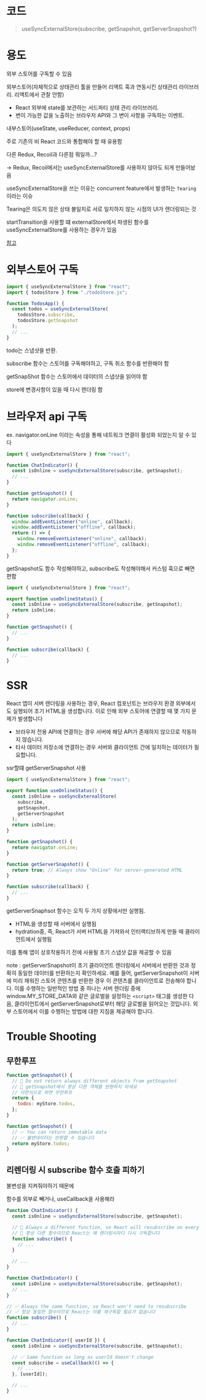 # 코드

> useSyncExternalStore(subscribe, getSnapshot, getServerSnapshot?)

# 용도

외부 스토어를 구독할 수 있음

외부스토어(자체적으로 상태관리 툴을 만들어 리액트 훅과 연동시킨 상태관리 라이브러리. 리액트에서 관찰 안함)

- React 외부에 state를 보관하는 서드파티 상태 관리 라이브러리.
- 변이 가능한 값을 노출하는 브라우저 API와 그 변이 사항을 구독하는 이벤트.

내부스토어(useState, useReducer, context, props)

주로 기존의 비 React 코드와 통합해야 할 때 유용함

다른 Redux, Recoil과 다른점 뭐일까...?

-> Redux, Recoil에서는 useSyncExternalStore를 사용하지 않아도 되게 만들어놨음

useSyncExternalStore을 쓰는 이유는 concurrent feature에서 발생하는 `Tearing`이라는 이슈

Tearing은 의도치 않은 상태 불일치로 서로 일치하지 않는 시점의 UI가 렌더링되는 것

startTransition을 사용할 떄 externalStore에서 파생된 함수를 useSyncExternalStore를 사용하는 경우가 있음

[참고](https://velog.io/@jay/useSyncExternalStore)

# 외부스토어 구독

```jsx
import { useSyncExternalStore } from "react";
import { todosStore } from "./todoStore.js";

function TodosApp() {
  const todos = useSyncExternalStore(
    todosStore.subscribe,
    todosStore.getSnapshot
  );
  // ...
}
```

todo는 스냅샷을 반환.

subscribe 함수는 스토어를 구독해야하고, 구독 취소 함수를 반환해야 함

getSnapShot 함수는 스토어에서 데이터의 스냅샷을 읽어야 함

store에 변경사항이 있을 때 다시 렌더링 함

# 브라우저 api 구독

ex. navigator.onLine 이라는 속성을 통해 네트워크 연결이 활성화 되었는지 알 수 있다

```jsx
import { useSyncExternalStore } from "react";

function ChatIndicator() {
  const isOnline = useSyncExternalStore(subscribe, getSnapshot);
  // ...
}

function getSnapshot() {
  return navigator.onLine;
}

function subscribe(callback) {
  window.addEventListener("online", callback);
  window.addEventListener("offline", callback);
  return () => {
    window.removeEventListener("online", callback);
    window.removeEventListener("offline", callback);
  };
}
```

getSnapshot도 함수 작성해야하고, subscribe도 작성해야해서 커스텀 훅으로 빼면 편함

```jsx
import { useSyncExternalStore } from "react";

export function useOnlineStatus() {
  const isOnline = useSyncExternalStore(subscribe, getSnapshot);
  return isOnline;
}

function getSnapshot() {
  // ...
}

function subscribe(callback) {
  // ...
}
```

# SSR

React 앱이 서버 렌더링을 사용하는 경우, React 컴포넌트는 브라우저 환경 외부에서도 실행되어 초기 HTML을 생성합니다. 이로 인해 외부 스토어에 연결할 때 몇 가지 문제가 발생합니다

- 브라우저 전용 API에 연결하는 경우 서버에 해당 API가 존재하지 않으므로 작동하지 않습니다.
- 타사 데이터 저장소에 연결하는 경우 서버와 클라이언트 간에 일치하는 데이터가 필요합니다.

ssr할떄 getServerSnapshot 사용

```jsx
import { useSyncExternalStore } from "react";

export function useOnlineStatus() {
  const isOnline = useSyncExternalStore(
    subscribe,
    getSnapshot,
    getServerSnapshot
  );
  return isOnline;
}

function getSnapshot() {
  return navigator.onLine;
}

function getServerSnapshot() {
  return true; // Always show "Online" for server-generated HTML
}

function subscribe(callback) {
  // ...
}
```

getServerSnaphsot 함수는 오직 두 가지 상황에서만 실행됨.

- HTML을 생성할 때 서버에서 실행됨
- hydration중, 즉, React가 서버 HTML을 가져와서 인터랙티브하게 만들 때 클라이언트에서 실행됨

이를 통해 앱이 상호작용하기 전에 사용될 초기 스냅샷 값을 제공할 수 있음

note : getServerSnapshot이 초기 클라이언트 렌더링에서 서버에서 반환한 것과 정확히 동일한 데이터를 반환하는지 확인하세요. 예를 들어, getServerSnapshot이 서버에 미리 채워진 스토어 콘텐츠를 반환한 경우 이 콘텐츠를 클라이언트로 전송해야 합니다. 이를 수행하는 일반적인 방법 중 하나는 서버 렌더링 중에 window.MY_STORE_DATA와 같은 글로벌을 설정하는 `<script>` 태그를 생성한 다음, 클라이언트에서 getServerSnapshot로부터 해당 글로벌을 읽어오는 것입니다. 외부 스토어에서 이를 수행하는 방법에 대한 지침을 제공해야 합니다.

# Trouble Shooting

## 무한루프

```jsx
function getSnapshot() {
  // 🔴 Do not return always different objects from getSnapshot
  // 🔴 getSnapshot에서 항상 다른 객체를 반환하지 마세요
  // 이런식으로 하면 무한루프
  return {
    todos: myStore.todos,
  };
}

function getSnapshot() {
  // ✅ You can return immutable data
  // ✅ 불변데이터는 반환할 수 있습니다
  return myStore.todos;
}
```

## 리렌더링 시 subscribe 함수 호출 피하기

불변성을 지켜줘야하기 때문에

함수를 외부로 빼거나, useCallback을 사용해라

```jsx
function ChatIndicator() {
  const isOnline = useSyncExternalStore(subscribe, getSnapshot);

  // 🚩 Always a different function, so React will resubscribe on every re-render
  // 🚩 항상 다른 함수이므로 React는 매 렌더링시마다 다시 구독합니다
  function subscribe() {
    // ...
  }

  // ...
}

function ChatIndicator() {
  const isOnline = useSyncExternalStore(subscribe, getSnapshot);
  // ...
}

// ✅ Always the same function, so React won't need to resubscribe
// ✅ 항상 동일한 함수이므로 React는 이를 재구독할 필요가 없습니다
function subscribe() {
  // ...
}

function ChatIndicator({ userId }) {
  const isOnline = useSyncExternalStore(subscribe, getSnapshot);

  // ✅ Same function as long as userId doesn't change
  const subscribe = useCallback(() => {
    // ...
  }, [userId]);

  // ...
}
```

